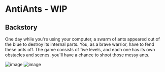 # AntiAnts - WIP


## Backstory 
One day while you're using your computer, a swarm of ants appeared out of the blue to destroy its internal parts.
You, as a brave warrior, have to fend these ants off. The game consists of five levels, and each one has its own obstacles and scenes.
 you'll have a chance to shoot those messy ants.

![image](https://user-images.githubusercontent.com/101400590/168211411-020076f7-67c9-47bb-89d0-18df2f66b513.png)
![image](https://user-images.githubusercontent.com/101400590/168211282-6ee9c18d-738a-4bbb-84ed-6626cdeb4a9a.png)
